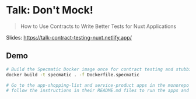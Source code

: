 # Talk: Don't Mock!

> How to Use Contracts to Write Better Tests for Nuxt Applications

Slides: https://talk-contract-testing-nuxt.netlify.app/

## Demo

```bash
# Build the Specmatic Docker image once for contract testing and stubbing
docker build -t specmatic . -f Dockerfile.specmatic

# Go to the app-shopping-list and service-product apps in the monorepo and
# follow the instructions in their README.md files to run the apps and tests.
```
